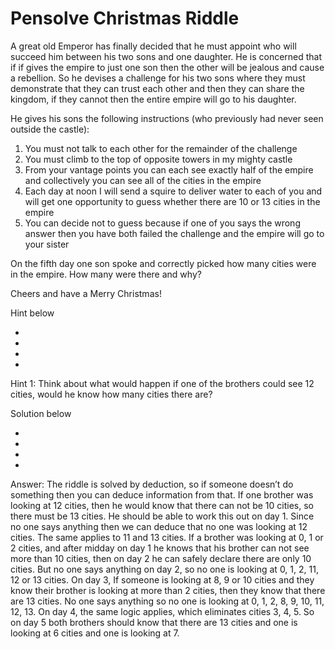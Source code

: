 Pensolve Christmas Riddle
=================================

A great old Emperor has finally decided that he must appoint who will succeed him between his two sons and one daughter. He is concerned that if if gives the empire to just one son then the other will be jealous and cause a rebellion. So he devises a challenge for his two sons where they must demonstrate that they can trust each other and then they can share the kingdom, if they cannot then the entire empire will go to his daughter.

He gives his sons the following instructions (who previously had never seen outside the castle):

1. You must not talk to each other for the remainder of the challenge
2. You must climb to the top of opposite towers in my mighty castle
3. From your vantage points you can each see exactly half of the empire and collectively you can see all of the cities in the empire
4. Each day at noon I will send a squire to deliver water to each of you and will get one opportunity to guess whether there are 10 or 13 cities in the empire 
5. You can decide not to guess because if one of you says the wrong answer then you have both failed the challenge and the empire will go to your sister

On the fifth day one son spoke and correctly picked how many cities were in the empire. How many were there and why?

Cheers and have a Merry Christmas!


Hint below

-

-

-

-

Hint 1: Think about what would happen if one of the brothers could see 12 cities, would he know how many cities there are?


Solution below

-

-

-

-

Answer: The riddle is solved by deduction, so if someone doesn’t do something then you can deduce information from that.
If one brother was looking at 12 cities, then he would know that there can not be 10 cities, so there must be 13 cities. He should be able to work this out on day 1. Since no one says anything then we can deduce that no one was looking at 12 cities. The same applies to 11 and 13 cities.
If a brother was looking at 0, 1 or 2 cities, and after midday on day 1 he knows that his brother can not see more than 10 cities, then on day 2 he can safely declare there are only 10 cities. But no one says anything on day 2, so no one is looking at 0, 1, 2, 11, 12 or 13 cities.
On day 3, If someone is looking at 8, 9 or 10 cities and they know their brother is looking at more than 2 cities, then they know that there are 13 cities. No one says anything so no one is looking at 0, 1, 2, 8, 9, 10, 11, 12, 13.
On day 4, the same logic applies, which eliminates cities 3, 4, 5.
So on day 5 both brothers should know that there are 13 cities and one is looking at 6 cities and one is looking at 7.

